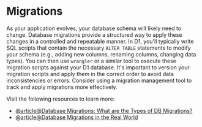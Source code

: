 # Migrations

As your application evolves, your database schema will likely need to change. Database migrations provide a structured way to apply these changes in a controlled and repeatable manner. In D1, you'll typically write SQL scripts that contain the necessary `ALTER TABLE` statements to modify your schema (e.g., adding new columns, renaming columns, changing data types). You can then use `wrangler` or a similar tool to execute these migration scripts against your D1 database. It's important to version your migration scripts and apply them in the correct order to avoid data inconsistencies or errors. Consider using a migration management tool to track and apply migrations more effectively.

Visit the following resources to learn more:

- [@article@Database Migrations: What are the Types of DB Migrations?](https://www.prisma.io/dataguide/types/relational/what-are-database-migrations)
- [@article@Database Migrations in the Real World](https://blog.jetbrains.com/idea/2025/02/database-migrations-in-the-real-world/)